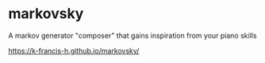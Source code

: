 # markovsky
A markov generator "composer" that gains inspiration from your piano skills

https://k-francis-h.github.io/markovsky/
